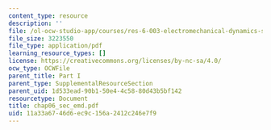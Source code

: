 ```yaml
---
content_type: resource
description: ''
file: /ol-ocw-studio-app/courses/res-6-003-electromechanical-dynamics-spring-2009/11a33a6746d6ec9c156a2412c246e7f9_chap06_sec_emd.pdf
file_size: 3223550
file_type: application/pdf
learning_resource_types: []
license: https://creativecommons.org/licenses/by-nc-sa/4.0/
ocw_type: OCWFile
parent_title: Part I
parent_type: SupplementalResourceSection
parent_uid: 1d533ead-90b1-50e4-4c58-80d43b5bf142
resourcetype: Document
title: chap06_sec_emd.pdf
uid: 11a33a67-46d6-ec9c-156a-2412c246e7f9
---
```

